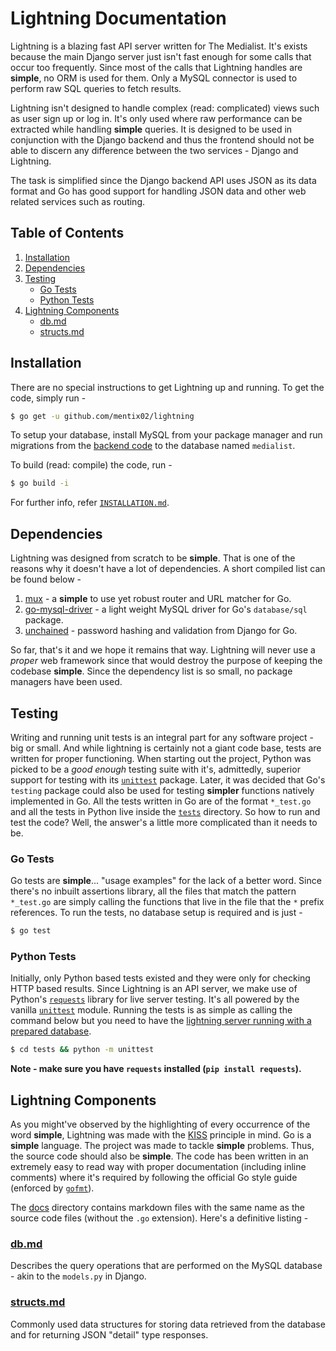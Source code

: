 # Lightning Documentation

Lightning is a blazing fast API server written for The Medialist. It's exists because the main Django server just isn't
fast enough for some calls that occur too frequently. Since most of the calls that Lightning handles are **simple**, no
ORM is used for them. Only a MySQL connector is used to perform raw SQL queries to fetch results.

Lightning isn't designed to handle complex (read: complicated) views such as user sign up or log in. It's only used where
raw performance can be extracted while handling **simple** queries. It is designed to be used in conjunction with the Django
backend and thus the frontend should not be able to discern any difference between the two services - Django and Lightning.

The task is simplified since the Django backend API uses JSON as its data format and Go has good support for handling
JSON data and other web related services such as routing.

## Table of Contents

1. [Installation](#installation)
2. [Dependencies](#dependencies)
3. [Testing](#testing)
    + [Go Tests](#go-tests)
    + [Python Tests](#python-tests)
4. [Lightning Components](#lightning-components)
    + [db.md](#dbmd)
    + [structs.md](#structsmd)

## Installation

There are no special instructions to get Lightning up and running. To get the code, simply run -

```sh
$ go get -u github.com/mentix02/lightning
```

To setup your database, install MySQL from your package manager and run migrations from the
[backend code](https://github.com/mentix02/medialist-backend) to the database named `medialist`.

To build (read: compile) the code, run - 

```sh
$ go build -i
```

For further info, refer [`INSTALLATION.md`](INSTALLATION.md).

## Dependencies

Lightning was designed from scratch to be **simple**. That is one of the reasons why it doesn't have a lot of dependencies.
A short compiled list can be found below - 

1. [mux](https://github.com/gorilla/mux) - a **simple** to use yet robust router and URL matcher for Go.
2. [go-mysql-driver](https://github.com/go-sql-driver/mysql) - a light weight MySQL driver for Go's `database/sql` package.
3. [unchained](https://github.com/alexandrevicenzi/unchained) - password hashing and validation from Django for Go.

So far, that's it and we hope it remains that way. Lightning will never use a _proper_ web framework since that would
destroy the purpose of keeping the codebase **simple**. Since the dependency list is so small, no package managers have been used.

## Testing

Writing and running unit tests is an integral part for any software project - big or small. And while lightning is certainly
not a giant code base, tests are written for proper functioning. When starting out the project, Python was picked to be
a _good enough_ testing suite with it's, admittedly, superior support for testing with its [`unittest`](https://docs.python.org/3/library/unittest.html)
package. Later, it was decided that Go's `testing` package could also be used for testing **simpler** functions natively 
implemented in Go. All the tests written in Go are of the format `*_test.go` and all the tests in Python live inside the
[`tests`](../tests) directory. So how to run and test the code? Well, the answer's a little more complicated than it needs
to be.

### Go Tests

Go tests are **simple**... "usage examples" for the lack of a better word. Since there's no inbuilt assertions library,
all the files that match the pattern `*_test.go` are simply calling the functions that live in the file that the `*` prefix
references. To run the tests, no database setup is required and is just - 

```sh
$ go test
```

### Python Tests

Initially, only Python based tests existed and they were only for checking HTTP based results. Since Lightning is an API server,
we make use of Python's [`requests`](https://2.python-requests.org/en/master/) library for live server testing. It's all
powered by the vanilla [`unittest`](https://docs.python.org/3/library/unittest.html) module. Running the tests is as simple as
calling the command below but you need to have the [lightning server running with a prepared database](INSTALLATION.md).

```sh
$ cd tests && python -m unittest
```

**Note - make sure you have `requests` installed (`pip install requests`).**

## Lightning Components

As you might've observed by the highlighting of every occurrence of the word **simple**, Lightning was made with the
[KISS](https://en.wikipedia.org/wiki/KISS_principle) principle in mind. Go is a **simple** language. The project was made
to tackle **simple** problems. Thus, the source code should also be **simple**. The code has been written in an extremely
easy to read way with proper documentation (including inline comments) where it's required by following the official Go
style guide (enforced by [`gofmt`](https://golang.org/cmd/gofmt/)).

The [docs](.) directory contains markdown files with the same name as the source code files (without the `.go` extension).
Here's a definitive listing - 

### [db.md](db.md)

Describes the query operations that are performed on the MySQL database - akin to the `models.py` in Django.

### [structs.md](structs.md)

Commonly used data structures for storing data retrieved from the database and for returning JSON "detail" type responses.
